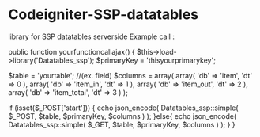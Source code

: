 # Codeigniter-SSP-datatables
library for SSP datatables serverside
Example call :

public function yourfunctioncallajax()
{
  $this->load->library('Datatables_ssp');
  $primaryKey = 'thisyourprimarykey';

  $table = 'yourtable';
  //(ex. field)
  $columns = array(
      array( 'db' => 'item', 'dt' => 0 ),
      array( 'db' => 'item_in', 'dt' => 1 ),
      array( 'db' => 'item_out', 'dt' => 2 ),
      array( 'db' => 'item_total', 'dt' => 3 )
  );

  if (isset($_POST['start'])) 
  {
    echo json_encode(
        Datatables_ssp::simple( $_POST, $table, $primaryKey, $columns )
    );
  }else{
    echo json_encode(
        Datatables_ssp::simple( $_GET, $table, $primaryKey, $columns )
    );
  }
}
